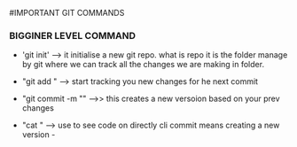 #IMPORTANT GIT COMMANDS

### BIGGINER LEVEL COMMAND

- 'git init' --> it initialise a new git repo. what is repo it is the folder manage by git where we can track all the changes we are making in folder.

- "git add <filename>" --> start tracking you new changes for he next commit
- "git commit -m "<custom message>" -->> this creates a new versoion based on your prev changes
- "cat <filename>" --> use to see code on directly cli
 commit means creating a new version -